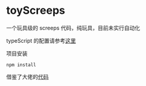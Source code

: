 # toyScreeps

一个玩具级的 screeps 代码，纯玩具，目前未实行自动化

typeScript 的配置请参考[这里](https://www.jianshu.com/p/895f05016ff2)

项目安装
```
npm install
```

借鉴了大佬的[代码](https://github.com/HoPGoldy/my-screeps-ai)